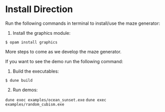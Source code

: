# Install Direction
Run the following commands in terminal to install/use the maze generator:

1. Install the graphics module:

  `$ opam install graphics`

More steps to come as we develop the maze generator.

If you want to see the demo run the following command:

1. Build the executables:

  `$ dune build`

2. Run demos:

  `dune exec examples/ocean_sunset.exe`
  `dune exec examples/random_cubism.exe`